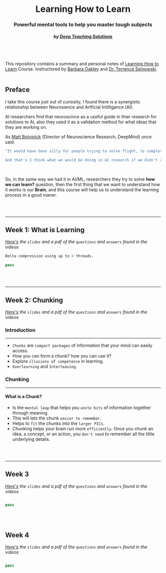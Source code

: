 <h1 align="center"> Learning How to Learn</h1>
<h3 align="center">Powerful mental tools to help you master tough subjects</h3>
<h5 align="center">by <a href="https://www.mooc-list.com/university-entity/deep-teaching-solutions">Deep Teaching Solutions</a></h5>

<br/>
<br/>

 This repository contains a summary and personal notes of [Learning How to Learn](https://www.coursera.org/learn/learning-how-to-learn) Course. Instructored by [Barbara Oakley](https://barbaraoakley.com/) and [Dr. Terrence Sejnowski](https://www.salk.edu/scientist/terrence-sejnowski/).
<br/>
<br/>

## Preface

I take this course just out of curiosity, I found there is a synergistic relationship between Neurosience and Artficial Intilligance (AI).

AI researchers find that neuroscince as a useful guide in thier research for solutions to AI, also they used it as a validation method for what ideas that they are working on.

As [Matt Botvinick](https://hai.stanford.edu/people/matthew-botvinick) (Director of Neuroscience Research, DeepMind) once said:

```bash
"It would have been silly for people trying to solve flight, to completley ignore birds,

And that's I think what we would be doing in AI research if we didn't attend to neuroscience."
```

<br/>

So, in the same way we had it in AI/ML, researchers they try to solve **how we can learn?**
question, then the first thing that we want to understand how it works is our **Brain**, and this course will help us to understand the learning process in a good maner.

<br/>
<br/>

<hr>

## Week 1: What is Learning

_[Here's](google.com) the `slides` and a pdf of the `questions` and `answers` found in the videos_

``` python
Delta compression using up to 4 threads.

pass

```

<br/>
<br/>

<hr>

## Week 2: Chunking

_[Here's](google.com) the `slides` and a pdf of the `questions` and `answers` found in the videos_

### Introduction

<hr>

- `Chunks` are `compact packages` of information that your mind can easily access.
- How you can form a chunk? how you can use it?
- Explore `illusions of competence` in learning.
- `Overlearning` and `Interleaving`.

### Chunking

<hr>

#### What is a Chunk?

- Is the `mental leap` that helps you `unite bits` of information together through meaning.
- This will lets the chunk `easier to remember`.
- Helps to `fit` the chunks into the `larger PICs`.
- Chunking helps your brain run more `efficiently`. Once you chunk an idea, a concept, or an action, you
`don't need` to remember all the little underlying details.

<br/>
<br/>

<hr>

## Week 3

_[Here's](google.com) the `slides` and a pdf of the `questions` and `answers` found in the videos_

``` python

pass

```

<br/>
<br/>

## Week 4

_[Here's](google.com) the `slides` and a pdf of the `questions` and `answers` found in the videos_

``` python

pass

```

<br/>
<br/>
